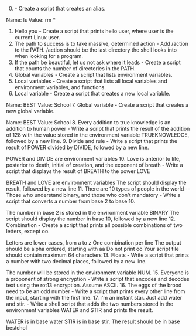 0. <o> - Create a script that creates an alias.

Name: ls
Value: rm *
1. Hello you - Create a script that prints hello user, where user is the current Linux user.
2. The path to success is to take massive, determined action - Add /action to the PATH. /action should be the last directory the shell looks into when looking for a program.
3. If the path be beautiful, let us not ask where it leads - Create a script that counts the number of directories in the PATH.
4. Global variables - Create a script that lists environment variables.
5. Local variables - Create a script that lists all local variables and environment variables, and functions.
6. Local variable - Create a script that creates a new local variable.

Name: BEST
Value: School
7. Global variable - Create a script that creates a new global variable.

Name: BEST
Value: School
8. Every addition to true knowledge is an addition to human power - Write a script that prints the result of the addition of 128 with the value stored in the environment variable TRUEKNOWLEDGE, followed by a new line.
9. Divide and rule - Write a script that prints the result of POWER divided by DIVIDE, followed by a new line.

POWER and DIVIDE are environment variables
10. Love is anterior to life, posterior to death, initial of creation, and the exponent of breath - Write a script that displays the result of BREATH to the power LOVE

BREATH and LOVE are environment variables
The script should display the result, followed by a new line
11. There are 10 types of people in the world -- Those who understand binary, and those who don't mandatory - Write a script that converts a number from base 2 to base 10.

The number in base 2 is stored in the environment variable BINARY
The script should display the number in base 10, followed by a new line
12. Combination - Create a script that prints all possible combinations of two letters, except oo.

Letters are lower cases, from a to z
One combination per line
The output should be alpha ordered, starting with aa
Do not print oo
Your script file should contain maximum 64 characters
13. Floats - Write a script that prints a number with two decimal places, followed by a new line.

The number will be stored in the environment variable NUM.
15. Everyone is a proponent of strong encryption - Write a script that encodes and decodes text using the rot13 encryption. Assume ASCII.
16. The eggs of the brood need to be an odd number - Write a script that prints every other line from the input, starting with the first line.
17. I'm an instant star. Just add water and stir. - Write a shell script that adds the two numbers stored in the environment variables WATER and STIR and prints the result.

WATER is in base water
STIR is in base stir.
The result should be in base bestchol
